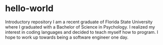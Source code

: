 # hello-world
Introductory repository
I am a recent graduate of Florida State University where I graduated with a Bachelor of Science in Psychology. I realized my interest in coding languages and decided to teach myself how to program. I hope to work up towards being a software engineer one day. 
